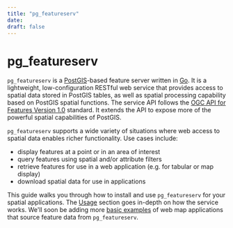 ```yaml
---
title: "pg_featureserv"
date:
draft: false
---
```


# pg_featureserv
`pg_featureserv` is a [PostGIS](https://postgis.net/)-based feature server written in [Go](https://golang.org/).
It is a lightweight, low-configuration RESTful web service that provides
access to spatial data stored in PostGIS tables, as well as spatial processing capability
based on PostGIS spatial functions.
The service API follows the [OGC API for Features Version 1.0](http://docs.opengeospatial.org/is/17-069r3/17-069r3.html) standard.
It extends the API to expose more of the powerful spatial capabilities of PostGIS.

`pg_featureserv` supports a wide variety of situations where web access
to spatial data enables richer functionality.  Use cases include:

* display features at a point or in an area of interest
* query features using spatial and/or attribute filters
* retrieve features for use in a web application (e.g. for tabular or map display)
* download spatial data for use in applications

This guide walks you through how to install and use `pg_featureserv` for your spatial applications.
The [Usage](/usage/) section goes in-depth on how the service works.
We'll soon be adding more [basic examples](/examples/) of web map applications that source feature data from `pg_featureserv`.
